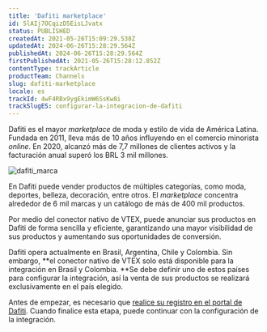 ```yaml
---
title: 'Dafiti marketplace'
id: 5lAIj7OCqizD5EisLJvatx
status: PUBLISHED
createdAt: 2021-05-26T15:09:29.538Z
updatedAt: 2024-06-26T15:28:29.564Z
publishedAt: 2024-06-26T15:28:29.564Z
firstPublishedAt: 2021-05-26T15:28:12.852Z
contentType: trackArticle
productTeam: Channels
slug: dafiti-marketplace
locale: es
trackId: 4wF4RBx9ygEkimW6SsKw8i
trackSlugES: configurar-la-integracion-de-dafiti
---
```


Dafiti es el mayor _marketplace_ de moda y estilo de vida de América Latina. Fundada en 2011, lleva más de 10 años influyendo en el comercio minorista _online_. En 2020, alcanzó más de 7,7 millones de clientes activos y la facturación anual superó los BRL 3 mil millones.

![dafiti_marca](https://drive.google.com/uc?export=download&id=1YlSc_8OvOZSAmnvTdRlqMleNkceEh7ok)

En Dafiti puede vender productos de múltiples categorías, como moda, deportes, belleza, decoración, entre otros. El _marketplace_ concentra alrededor de 6 mil marcas y un catálogo de más de 400 mil productos.

Por medio del conector nativo de VTEX, puede anunciar sus productos en Dafiti de forma sencilla y eficiente, garantizando una mayor visibilidad de sus productos y aumentando sus oportunidades de conversión.

Dafiti opera actualmente en Brasil, Argentina, Chile y Colombia. Sin embargo, **el conector nativo de VTEX solo está disponible para la integración en Brasil y Colombia. **Se debe definir uno de estos países para configurar la integración, así la venta de sus productos se realizará exclusivamente en el país elegido.

Antes de empezar, es necesario que [realice su registro en el portal de Dafiti](https://www.dafiti.com.co/). Cuando finalice esta etapa, puede continuar con la configuración de la integración.

